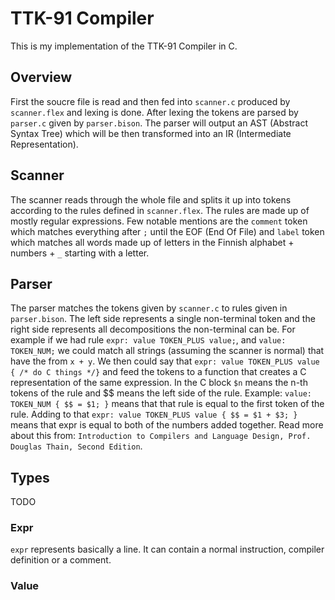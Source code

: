 # TTK-91 Compiler
This is my implementation of the TTK-91 Compiler in C. 

## Overview
First the soucre file is read and then fed into `scanner.c` produced by `scanner.flex` and 
lexing is done. After lexing the tokens are parsed by `parser.c` given by `parser.bison`. 
The parser will output an AST (Abstract Syntax Tree) which will be then transformed into an IR
(Intermediate Representation).


## Scanner
The scanner reads through the whole file and splits it up into tokens according to the rules
defined in `scanner.flex`. The rules are made up of mostly regular expressions. Few notable
mentions are the `comment` token which matches everything after `;` until the EOF (End Of File)
and `label` token which matches all words made up of letters in the Finnish alphabet + numbers + `_`
starting with a letter.

## Parser
The parser matches the tokens given by `scanner.c` to rules given in `parser.bison`. The left side
represents a single non-terminal token and the right side represents all decompositions the
non-terminal can be. For example if we had rule `expr: value TOKEN_PLUS value;`, and 
`value: TOKEN_NUM;` we could match all strings (assuming the scanner is normal) that have the from
`x + y`. We then could say that `expr: value TOKEN_PLUS value { /* do C things */}` and
feed the tokens to a function that creates a C representation of the same expression.
In the C block `$n` means the n-th tokens of the rule and $$ means the left side of the rule.
Example: `value: TOKEN_NUM { $$ = $1; }` means that that rule is equal to the first token of the 
rule. Adding to that `expr: value TOKEN_PLUS value { $$ = $1 + $3; }` means that expr is equal to
both of the numbers added together. Read more about this from:
`Introduction to Compilers and Language Design, Prof. Douglas Thain, Second Edition`.

## Types
TODO

### Expr
`expr` represents basically a line. It can contain a normal instruction, compiler definition or
a comment. 

### Value
